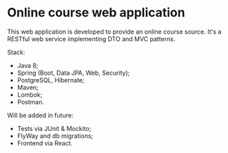 # Online course web application
This web application is developed to provide an online course source.
It's a RESTful web service implementing DTO and MVC patterns.

Stack:
+ Java 8;
+ Spring (Boot, Data JPA, Web, Security);
+ PostgreSQL, Hibernate;
+ Maven;
+ Lombok;
+ Postman.

Will be added in future:
+ Tests via JUnit & Mockito;
+ FlyWay and db migrations;
+ Frontend via React.
